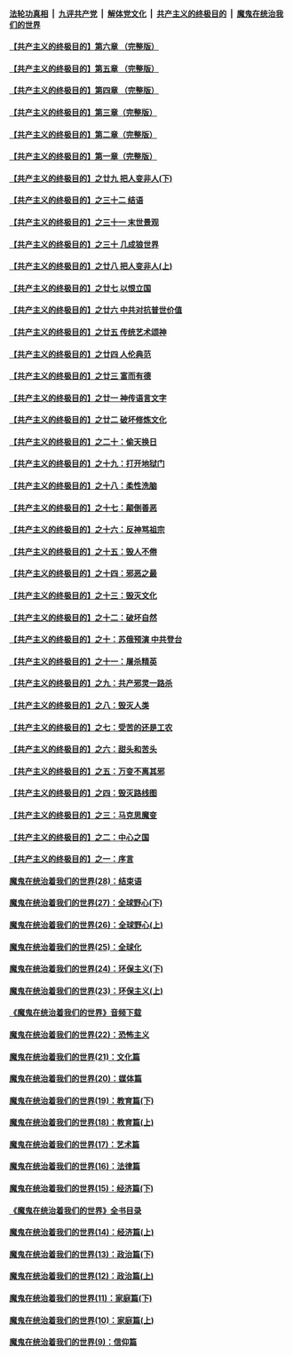 ####  [法轮功真相](../../../../basic/blob/master/README.md?t=07051302) &nbsp;|&nbsp; [九评共产党](../../../../9ping.md/blob/master/README.md?t=07051302) &nbsp;|&nbsp; [解体党文化](../../../../jtdwh.md/blob/master/README.md?t=07051302)  &nbsp;|&nbsp; [共产主义的终极目的](../../../../gczydzjmd.md/blob/master/README.md?t=07051302) &nbsp;|&nbsp; [魔鬼在统治我们的世界](../../../../mgztzwmdsj.md/blob/master/README.md?t=07051302) 

#### [【共产主义的终极目的】第六章 （完整版）](../pages/nsc422/n11428913.md?t=07051302) 

#### [【共产主义的终极目的】第五章 （完整版）](../pages/nsc422/n11428912.md?t=07051302) 

#### [【共产主义的终极目的】第四章 （完整版）](../pages/nsc422/n11428907.md?t=07051302) 

#### [【共产主义的终极目的】第三章（完整版）](../pages/nsc422/n11428848.md?t=07051302) 

#### [【共产主义的终极目的】第二章（完整版）](../pages/nsc422/n11428831.md?t=07051302) 

#### [【共产主义的终极目的】第一章（完整版）](../pages/nsc422/n11417651.md?t=07051302) 

#### [【共产主义的终极目的】之廿九 把人变非人(下)](../pages/nsc422/n11344140.md?t=07051302) 

#### [【共产主义的终极目的】之三十二 结语](../pages/nsc422/n11360535.md?t=07051302) 

#### [【共产主义的终极目的】之三十一 末世景观](../pages/nsc422/n11351129.md?t=07051302) 

#### [【共产主义的终极目的】之三十 几成狼世界](../pages/nsc422/n11348280.md?t=07051302) 

#### [【共产主义的终极目的】之廿八 把人变非人(上)](../pages/nsc422/n11340492.md?t=07051302) 

#### [【共产主义的终极目的】之廿七 以恨立国](../pages/nsc422/n11336944.md?t=07051302) 

#### [【共产主义的终极目的】之廿六 中共对抗普世价值](../pages/nsc422/n11324785.md?t=07051302) 

#### [【共产主义的终极目的】之廿五 传统艺术颂神](../pages/nsc422/n11296396.md?t=07051302) 

#### [【共产主义的终极目的】之廿四 人伦典范](../pages/nsc422/n11296397.md?t=07051302) 

#### [【共产主义的终极目的】之廿三 富而有德](../pages/nsc422/n11283598.md?t=07051302) 

#### [【共产主义的终极目的】之廿一 神传语言文字](../pages/nsc422/n11263265.md?t=07051302) 

#### [【共产主义的终极目的】之廿二 破坏修炼文化](../pages/nsc422/n11245728.md?t=07051302) 

#### [【共产主义的终极目的】之二十：偷天换日](../pages/nsc422/n11238846.md?t=07051302) 

#### [【共产主义的终极目的】之十九：打开地狱门](../pages/nsc422/n11206376.md?t=07051302) 

#### [【共产主义的终极目的】之十八：柔性洗脑](../pages/nsc422/n11199994.md?t=07051302) 

#### [【共产主义的终极目的】之十七：颠倒善恶](../pages/nsc422/n11179782.md?t=07051302) 

#### [【共产主义的终极目的】之十六：反神骂祖宗](../pages/nsc422/n11166798.md?t=07051302) 

#### [【共产主义的终极目的】之十五：毁人不倦](../pages/nsc422/n11166792.md?t=07051302) 

#### [【共产主义的终极目的】之十四：邪恶之最](../pages/nsc422/n11150249.md?t=07051302) 

#### [【共产主义的终极目的】之十三：毁灭文化](../pages/nsc422/n11135227.md?t=07051302) 

#### [【共产主义的终极目的】之十二：破坏自然](../pages/nsc422/n11135214.md?t=07051302) 

#### [【共产主义的终极目的】之十：苏俄预演 中共登台](../pages/nsc422/n11118424.md?t=07051302) 

#### [【共产主义的终极目的】之十一：屠杀精英](../pages/nsc422/n11118442.md?t=07051302) 

#### [【共产主义的终极目的】之九：共产邪灵一路杀](../pages/nsc422/n11114139.md?t=07051302) 

#### [【共产主义的终极目的】之八：毁灭人类](../pages/nsc422/n11108503.md?t=07051302) 

#### [【共产主义的终极目的】之七：受苦的还是工农](../pages/nsc422/n11101809.md?t=07051302) 

#### [【共产主义的终极目的】之六：甜头和苦头](../pages/nsc422/n11096971.md?t=07051302) 

#### [【共产主义的终极目的】之五：万变不离其邪](../pages/nsc422/n11091285.md?t=07051302) 

#### [【共产主义的终极目的】之四：毁灭路线图](../pages/nsc422/n11086284.md?t=07051302) 

#### [【共产主义的终极目的】之三：马克思魔变](../pages/nsc422/n11061941.md?t=07051302) 

#### [【共产主义的终极目的】之二：中心之国](../pages/nsc422/n11047728.md?t=07051302) 

#### [【共产主义的终极目的】之一：序言](../pages/nsc422/n11086077.md?t=07051302) 

#### [魔鬼在统治着我们的世界(28)：结束语](../pages/nsc422/n10936246.md?t=07051302) 

#### [魔鬼在统治着我们的世界(27)：全球野心(下)](../pages/nsc422/n10928319.md?t=07051302) 

#### [魔鬼在统治着我们的世界(26)：全球野心(上)](../pages/nsc422/n10900318.md?t=07051302) 

#### [魔鬼在统治着我们的世界(25)：全球化](../pages/nsc422/n10788205.md?t=07051302) 

#### [魔鬼在统治着我们的世界(24)：环保主义(下)](../pages/nsc422/n10695307.md?t=07051302) 

#### [魔鬼在统治着我们的世界(23)：环保主义(上)](../pages/nsc422/n10688613.md?t=07051302) 

#### [《魔鬼在统治着我们的世界》音频下载](../pages/nsc422/n10635553.md?t=07051302) 

#### [魔鬼在统治着我们的世界(22)：恐怖主义](../pages/nsc422/n10614727.md?t=07051302) 

#### [魔鬼在统治着我们的世界(21)：文化篇](../pages/nsc422/n10597706.md?t=07051302) 

#### [魔鬼在统治着我们的世界(20)：媒体篇](../pages/nsc422/n10586579.md?t=07051302) 

#### [魔鬼在统治着我们的世界(19)：教育篇(下)](../pages/nsc422/n10564808.md?t=07051302) 

#### [魔鬼在统治着我们的世界(18)：教育篇(上)](../pages/nsc422/n10526970.md?t=07051302) 

#### [魔鬼在统治着我们的世界(17)：艺术篇](../pages/nsc422/n10499093.md?t=07051302) 

#### [魔鬼在统治着我们的世界(16)：法律篇](../pages/nsc422/n10485969.md?t=07051302) 

#### [魔鬼在统治着我们的世界(15)：经济篇(下)](../pages/nsc422/n10469975.md?t=07051302) 

#### [《魔鬼在统治着我们的世界》全书目录](../pages/nsc422/n10464261.md?t=07051302) 

#### [魔鬼在统治着我们的世界(14)：经济篇(上)](../pages/nsc422/n10457370.md?t=07051302) 

#### [魔鬼在统治着我们的世界(13)：政治篇(下)](../pages/nsc422/n10448270.md?t=07051302) 

#### [魔鬼在统治着我们的世界(12)：政治篇(上)](../pages/nsc422/n10444576.md?t=07051302) 

#### [魔鬼在统治着我们的世界(11)：家庭篇(下)](../pages/nsc422/n10440961.md?t=07051302) 

#### [魔鬼在统治着我们的世界(10)：家庭篇(上)](../pages/nsc422/n10435448.md?t=07051302) 

#### [魔鬼在统治着我们的世界(9)：信仰篇](../pages/nsc422/n10432159.md?t=07051302) 

